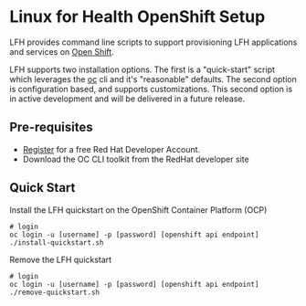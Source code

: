 # Linux for Health OpenShift Setup

LFH provides command line scripts to support provisioning LFH applications and services on [Open Shift](https://www.openshift.com/).

LFH supports two installation options. The first is a "quick-start" script which leverages the [oc](https://docs.openshift.com/container-platform/4.3/cli_reference/openshift_cli/getting-started-cli.html) cli and it's "reasonable" defaults.
The second option is configuration based, and supports customizations. This second option is in active development and will be delivered in a future release.

## Pre-requisites

- [Register](https://developers.redhat.com/register) for a free Red Hat Developer Account.
- Download the OC CLI toolkit from the RedHat developer site

## Quick Start

Install the LFH quickstart on the OpenShift Container Platform (OCP)
```shell script
# login
oc login -u [username] -p [password] [openshift api endpoint]
./install-quickstart.sh
```

Remove the LFH quickstart
```shell script
# login
oc login -u [username] -p [password] [openshift api endpoint]
./remove-quickstart.sh
```
